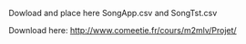 Dowload and place here SongApp.csv and SongTst.csv

Download here:
http://www.comeetie.fr/cours/m2mlv/Projet/
